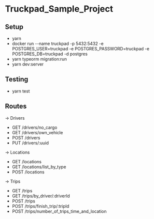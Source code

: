 # Truckpad_Sample_Project

## Setup
* yarn 
* docker run --name truckpad -p 5432:5432 -e POSTGRES_USER=truckpad -e POSTGRES_PASSWORD=truckpad -e POSTGRES_DB=truckpad -d postgres
* yarn typeorm migration:run
* yarn dev:server

## Testing
* yarn test

## Routes

-> Drivers
* GET   /drivers/no_cargo
* GET   /drivers/own_vehicle
* POST  /drivers 
* PUT   /drivers/:uuid

-> Locations
* GET   /locations
* GET   /locations/list_by_type
* POST  /locations

-> Trips
* GET   /trips
* GET   /trips/by_driver/:driverId
* POST  /trips
* POST  /trips/finish_trip/:tripId
* POST  /trips/number_of_trips_time_and_location
